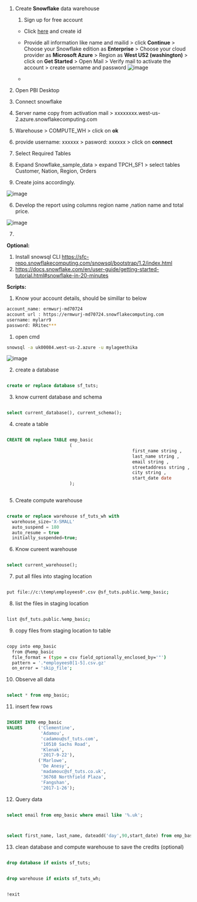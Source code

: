
1. Create **Snowflake** data warehouse
    1. Sign up for free account
	- Click [here](https://signup.snowflake.com/?_ga=2.244222469.1468146556.1618626004-173092964.1618626004) and create id 
	- Provide all information like name and mailid  > click **Continue** > Choose your Snowflake edition as **Enterprise** > Choose your cloud provider as **Microsoft Azure** > Region as **West US2 (washington)** > click on **Get Started** > Open Mail > Verify mail to activate the account > create username and password
	![image](https://user-images.githubusercontent.com/20516321/115165273-bd052100-a0ca-11eb-89f9-a2443e23c786.png)

	- 
    
  
1. Open PBI Desktop
1. Connect snowflake
1. Server name copy from activation mail > xxxxxxxx.west-us-2.azure.snowflakecomputing.com
1. Warehouse > COMPUTE_WH > click on **ok**
2. provide username: xxxxxx  > pasword: xxxxxx > click on **connect**
3. Select Required Tables
4. Expand Snowflake_sample_data > expand TPCH_SF1 > select tables Customer, Nation, Region, Orders
5. Create joins accordingly.

![image](https://user-images.githubusercontent.com/20516321/230553459-aee3b83f-1f94-40fa-b8b6-baf135bbdde4.png)

6. Develop the report using columns region name ,nation name and total price.

![image](https://user-images.githubusercontent.com/20516321/230553939-dfc03b98-aebe-4b12-9a05-e5d3823b6c99.png)


7. 

    

**Optional:**

  1. Install snowsql CLI https://sfc-repo.snowflakecomputing.com/snowsql/bootstrap/1.2/index.html
  1. https://docs.snowflake.com/en/user-guide/getting-started-tutorial.html#snowflake-in-20-minutes
  
**Scripts:**

1. Know your account details, should be simillar to below

``` bash
account_name: ermwurj-md70724
account url : https://ermwurj-md70724.snowflakecomputing.com
username: mylarr9
password: RRitec***

```



1. open cmd
``` bash
snowsql -a uk00084.west-us-2.azure -u mylageethika
```
![image](https://user-images.githubusercontent.com/20516321/230555247-5e2d4fef-f799-4ccb-a010-a79de77bb053.png)

2. create a database
``` sql 

create or replace database sf_tuts;

```
3. know current database and schema
``` sql

select current_database(), current_schema();

```
4. create a table
``` sql 

CREATE OR replace TABLE emp_basic
                        (
                                                first_name string ,
                                                last_name string ,
                                                email string ,
                                                streetaddress string ,
                                                city string ,
                                                start_date date
                        );
 
```
  
  
5. Create compute warehouse
``` sql

create or replace warehouse sf_tuts_wh with
  warehouse_size='X-SMALL'
  auto_suspend = 180
  auto_resume = true
  initially_suspended=true;

```
  
6. Know cureent warehouse
``` sql

select current_warehouse();

```

7. put all files into staging location
``` bash

put file://c:\temp\employees0*.csv @sf_tuts.public.%emp_basic;

```

8. list the files in staging location

``` bash

list @sf_tuts.public.%emp_basic;

```
9. copy files from staging location to table

``` bash

copy into emp_basic
  from @%emp_basic
  file_format = (type = csv field_optionally_enclosed_by='"')
  pattern = '.*employees0[1-5].csv.gz'
  on_error = 'skip_file';

```
10. Observe all data

``` sql

select * from emp_basic;

```
11. insert few rows 

``` sql

INSERT INTO emp_basic
VALUES      ('Clementine',
             'Adamou',
             'cadamou@sf_tuts.com',
             '10510 Sachs Road',
             'Klenak',
             '2017-9-22'),
            ('Marlowe',
             'De Anesy',
             'madamouc@sf_tuts.co.uk',
             '36768 Northfield Plaza',
             'Fangshan',
             '2017-1-26'); 

```
12. Query data

``` sql

select email from emp_basic where email like '%.uk';

```

``` sql


select first_name, last_name, dateadd('day',90,start_date) from emp_basic where start_date <= '2017-01-01';

```

13. clean database and compute warehouse to save the credits (optional)

``` sql

drop database if exists sf_tuts;

```
``` sql

drop warehouse if exists sf_tuts_wh;

```
``` bash 

!exit

```

